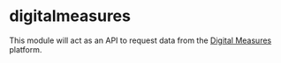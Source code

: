 # digitalmeasures

This module will act as an API to request data from the [Digital Measures](http://www.digitalmeasures.com/) platform.
